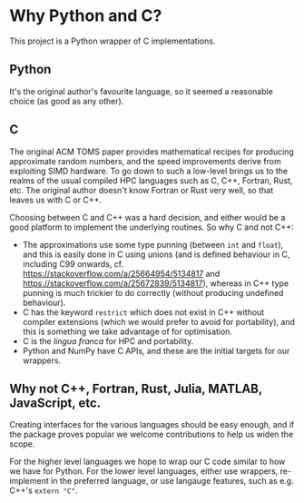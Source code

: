 # Why Python and C?

This project is a Python wrapper of C implementations. 

## Python

It's the original author's favourite language, so it seemed
a reasonable choice (as good as any other).

## C

The original ACM TOMS paper provides mathematical recipes
for producing approximate random numbers, and the
speed improvements derive from exploiting SIMD hardware.
To go down to such a low-level brings us to the realms of
the usual compiled HPC languages such as 
C, C++, Fortran, Rust, etc. The original author doesn't know 
Fortran or Rust very well, so that leaves us with C or C++. 

Choosing between C and C++ was a hard decision, and either 
would be a good platform to implement the underlying routines. 
So why C and not C++:

- The approximations use some type punning (between `int` and `float`), 
and this is 
easily done in C using unions (and is defined behaviour in C, including C99 onwards, 
cf. https://stackoverflow.com/a/25664954/5134817 and https://stackoverflow.com/a/25672839/5134817), 
whereas in C++ type punning is much trickier to do correctly 
(without producing undefined behaviour). 
- C has the keyword `restrict` which does not exist in C++ without 
compiler extensions (which we would prefer to avoid for portability),
and this is something we take advantage of for optimisation.
- C is the _lingua franca_ for HPC and portability.
- Python and NumPy have C APIs, and these are the initial 
targets for our wrappers.

## Why not C++, Fortran, Rust, Julia, MATLAB, JavaScript, etc. 

Creating interfaces for the various
languages should be easy enough, and if the package proves
popular we welcome contributions to help us widen the scope.

For the higher level languages we hope to wrap our C code
similar to how we have for Python. For the lower level languages, 
either use
wrappers, re-implement in the preferred language, or use 
langauge features, such as e.g. C++'s `extern "C"`. 